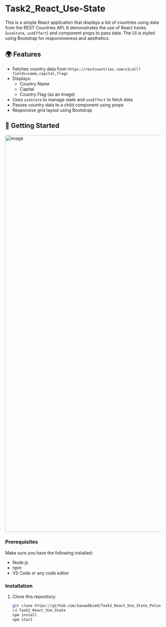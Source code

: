 # Task2_React_Use-State

This is a simple React application that displays a list of countries using data from the REST Countries API. It demonstrates the use of React hooks (`useState`, `useEffect`) and component props to pass data. The UI is styled using Bootstrap for responsiveness and aesthetics.

## 🌍 Features

- Fetches country data from `https://restcountries.com/v2/all?fields=name,capital,flags`
- Displays:
  - Country Name
  - Capital
  - Country Flag (as an image)
- Uses `useState` to manage state and `useEffect` to fetch data
- Passes country data to a child component using props
- Responsive grid layout using Bootstrap

## 🚀 Getting Started
<img width="1280" alt="image" src="https://github.com/user-attachments/assets/2709db7d-1ceb-4d1f-b16c-4e67f0339b53" />


### Prerequisites

Make sure you have the following installed:

- Node.js
- npm
- VS Code or any code editor

### Installation

1. Clone this repository:

   ```bash
   git clone https://github.com/SanaaObied/Task2_React_Use_State_Palsoft
   cd Task2_React_Use_State
   npm install
   npm start

